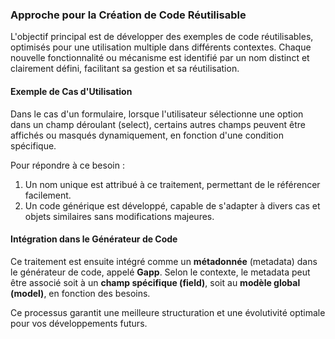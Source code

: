 ### Approche pour la Création de Code Réutilisable

L'objectif principal est de développer des exemples de code réutilisables, optimisés pour une utilisation multiple dans différents contextes. Chaque nouvelle fonctionnalité ou mécanisme est identifié par un nom distinct et clairement défini, facilitant sa gestion et sa réutilisation.

#### Exemple de Cas d'Utilisation

Dans le cas d'un formulaire, lorsque l'utilisateur sélectionne une option dans un champ déroulant (select), certains autres champs peuvent être affichés ou masqués dynamiquement, en fonction d'une condition spécifique. 

Pour répondre à ce besoin :
1. Un nom unique est attribué à ce traitement, permettant de le référencer facilement.
2. Un code générique est développé, capable de s'adapter à divers cas et objets similaires sans modifications majeures.

#### Intégration dans le Générateur de Code

Ce traitement est ensuite intégré comme un **métadonnée** (metadata) dans le générateur de code, appelé **Gapp**. Selon le contexte, le metadata peut être associé soit à un **champ spécifique (field)**, soit au **modèle global (model)**, en fonction des besoins.

Ce processus garantit une meilleure structuration et une évolutivité optimale pour vos développements futurs.